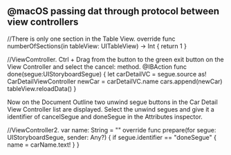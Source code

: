 @macOS
passing dat through protocol between view controllers
----
//There is only one section in the Table View.
override func numberOfSections(in tableView: UITableView) -> Int
{
    return 1
}

//ViewComtroller.
Ctrl + Drag from the button to the green exit button on the View Controller and select the cancel: method. 
@IBAction func done(segue:UIStoryboardSegue)
{
    let carDetailVC = segue.source as! CarDetailViewController
    newCar = carDetailVC.name
    cars.append(newCar)
    tableView.reloadData()
}

Now on the Document Outline two unwind segue buttons in the Car Detail View Controller list are displayed.
Select the unwind segues and give it a identifier of cancelSegue and doneSegue in the Attributes inspector.

//ViewController2.
var name: String = ""
override func prepare(for segue: UIStoryboardSegue, sender: Any?)
{
    if segue.identifier == "doneSegue"
    {
        name = carName.text!
    }
}
